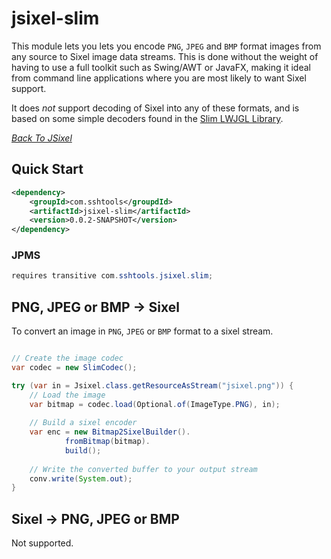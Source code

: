 # jsixel-slim

This module lets you lets you encode `PNG`, `JPEG` and `BMP` format images from any source to Sixel
image data streams. This is done without the weight of having to use a full toolkit such as
Swing/AWT or JavaFX, making it ideal from command line applications where you are most likely
to want Sixel support.

It does *not* support decoding of Sixel into any of these formats, and is based on some simple
decoders found in the [Slim LWJGL Library](https://github.com/mattdesl/slim/tree/master/slim/src/slim/texture/io).

*[Back To JSixel](../README.md)*    

## Quick Start

```xml
<dependency>
	<groupId>com.sshtools</groupdId>
	<artifactId>jsixel-slim</artifactId>
	<version>0.0.2-SNAPSHOT</version>
</dependency>
```

### JPMS

```java
requires transitive com.sshtools.jsixel.slim;
```

## PNG, JPEG or BMP -> Sixel

To convert an image in `PNG`, `JPEG` or `BMP` format to a sixel stream.

```java

// Create the image codec
var codec = new SlimCodec();

try (var in = Jsixel.class.getResourceAsStream("jsixel.png")) {
	// Load the image
	var bitmap = codec.load(Optional.of(ImageType.PNG), in);
	
	// Build a sixel encoder
	var enc = new Bitmap2SixelBuilder().
			fromBitmap(bitmap).
			build();
			
	// Write the converted buffer to your output stream
	conv.write(System.out);
}

```

## Sixel -> PNG, JPEG or BMP

Not supported.
